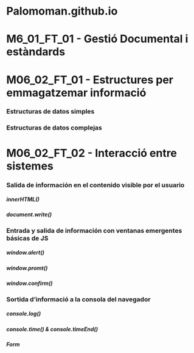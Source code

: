 # Palomoman.github.io
<h1>M6_01_FT_01 - Gestió Documental i estàndards</h1>
<script async src="//jsfiddle.net/Palomoman/whpuat5g/19/embed/"></script>
<h1>M06_02_FT_01 - Estructures per emmagatzemar informació</h1>
<h3>Estructuras de datos simples</h3>
<script async src="//jsfiddle.net/Palomoman/p37u5y8o/32/embed/"></script>
<script async src="//jsfiddle.net/Palomoman/kw7zgc5e/15/embed/"></script>
<h3>Estructuras de datos complejas</h3>
<script async src="//jsfiddle.net/Palomoman/rbfLdykv/22/embed/"></script>
<h1>M06_02_FT_02 - Interacció entre sistemes</h1>
<h3>Salida de información en el contenido visible por el usuario</h3>
<h5>innerHTML()</h5>
<script async src="//jsfiddle.net/Palomoman/r92pd4av/16/embed/"></script>
<h5>document.write()</h5>
<script async src="//jsfiddle.net/Palomoman/p2thc6qg/24/embed/"></script>
<h3>Entrada y salida de información con ventanas emergentes básicas de JS</h3>
<h5>window.alert()</h5>
<script async src="//jsfiddle.net/Palomoman/8qh7grjz/10/embed/"></script>
<h5>window.promt()</h5>
<script async src="//jsfiddle.net/Palomoman/cpmq9270/5/embed/"></script>
<h5>window.confirm()</h5>
<script async src="//jsfiddle.net/Palomoman/07genuro/3/embed/"></script>
<h3>Sortida d’informació a la consola del navegador</h3>
<h5>console.log()</h5>
<script async src="//jsfiddle.net/Palomoman/w90epLrh/6/embed/"></script>
<h5>console.time() & console.timeEnd()</h5>
<script async src="//jsfiddle.net/Palomoman/0uzhc59b/5/embed/"></script>
<h5>Form</h5>
<script async src="//jsfiddle.net/Palomoman/pugoz9fr/10/embed/"></script>
